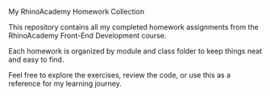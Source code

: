 My RhinoAcademy Homework Collection

This repository contains all my completed homework assignments from the RhinoAcademy Front-End Development course.

Each homework is organized by module and class folder to keep things neat and easy to find.

Feel free to explore the exercises, review the code, or use this as a reference for my learning journey.
